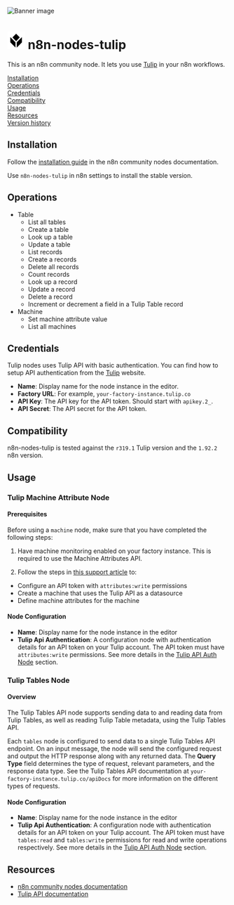 ![Banner image](https://user-images.githubusercontent.com/10284570/173569848-c624317f-42b1-45a6-ab09-f0ea3c247648.png)

# <img src="nodes/Tulip/tulip.svg"  height="40"> n8n-nodes-tulip

This is an n8n community node. It lets you use [Tulip](https://tulip.co) in your n8n workflows.

[Installation](#installation)  
[Operations](#operations)  
[Credentials](#credentials)  
[Compatibility](#compatibility)  
[Usage](#usage)  
[Resources](#resources)  
[Version history](#version-history)

## Installation

Follow the [installation guide](https://docs.n8n.io/integrations/community-nodes/installation/) in the n8n community nodes documentation.

Use `n8n-nodes-tulip` in n8n settings to install the stable version.

## Operations

* Table
  * List all tables
  * Create a table
  * Look up a table
  * Update a table
  * List records
  * Create a records
  * Delete all records
  * Count records
  * Look up a record
  * Update a record
  * Delete a record
  * Increment or decrement a field in a Tulip Table record
* Machine
  * Set machine attribute value
  * List all machines

## Credentials

Tulip nodes uses Tulip API with basic authentication. You can find how to setup API authentication from the [Tulip](https://support.tulip.co/docs/setting-up-a-tulip-api) website.

- **Name**: Display name for the node instance in the editor.
- **Factory URL**: For example, `your-factory-instance.tulip.co`
- **API Key**: The API key for the API token. Should start with `apikey.2_`.
- **API Secret**: The API secret for the API token.

## Compatibility

n8n-nodes-tulip is tested against the `r319.1` Tulip version and the `1.92.2` n8n version.

## Usage

### Tulip Machine Attribute Node

#### Prerequisites
Before using a `machine` node, make sure that you have completed the following steps:

1. Have machine monitoring enabled on your factory instance. This is required to use the Machine Attributes API.

2. Follow the steps in [this support article](https://support.tulip.co/en/articles/5007794-how-to-use-the-machine-attributes-api) to:

  - Configure an API token with `attributes:write` permissions
  - Create a machine that uses the Tulip API as a datasource
  - Define machine attributes for the machine

#### Node Configuration

- **Name**: Display name for the node instance in the editor
- **Tulip Api Authentication**: A configuration node with authentication details for an API token on your Tulip account. The API token must have `attributes:write` permissions. See more details in the [Tulip API Auth Node](#tulip-api-auth-node) section.

### Tulip Tables Node

#### Overview

The Tulip Tables API node supports sending data to and reading data from Tulip Tables, as well as reading Tulip Table metadata, using the Tulip Tables API.

Each `tables` node is configured to send data to a single Tulip Tables API endpoint. On an input message, the node will send the configured request and output the HTTP response along with any returned data. The **Query Type** field determines the type of request, relevant parameters, and the response data type. See the Tulip Tables API documentation at `your-factory-instance.tulip.co/apiDocs` for more information on the different types of requests.

#### Node Configuration

- **Name**: Display name for the node instance in the editor
- **Tulip Api Authentication**: A configuration node with authentication details for an API token on your Tulip account. The API token must have `tables:read` and `tables:write` permissions for read and write operations respectively. See more details in the [Tulip API Auth Node](#tulip-api-auth-node) section.

## Resources

* [n8n community nodes documentation](https://docs.n8n.io/integrations/community-nodes/)
* [Tulip API documentation](https://support.tulip.co/docs/setting-up-a-tulip-api)
